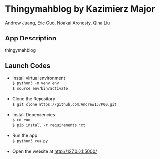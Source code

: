 # Thingymahblog by Kazimierz Major
Andrew Juang, Eric Guo, Noakai Aronesty, Qina Liu <br>

## App Description 
thingymahblog

## Launch Codes
- Install virtual environment <br>
```$ python3 -m venv env``` <br>
```$ source env/bin/activate``` <br><br>
- Clone the Repository <br>
```$ git clone https://github.com/Andrew1J/P00.git ``` <br><br>
- Install Dependencies <br>
```$ cd P00 ``` <br>
```$ pip install -r requirements.txt``` <br><br> 
- Run the app <br>
```$ python3 run.py``` <br><br>
- Open the website at http://127.0.0.1:5000/
